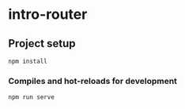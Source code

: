 # intro-router

## Project setup
```
npm install
```

### Compiles and hot-reloads for development
```
npm run serve
```


